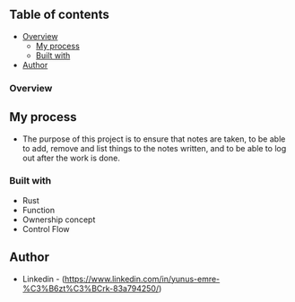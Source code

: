 ## Table of contents

- [Overview](#overview)
  - [My process](#my-process)
  - [Built with](#built-with)
- [Author](#author)

### Overview


## My process

- The purpose of this project is to ensure that notes are taken, to be able to add, remove and list things to the notes written, and to be able to log out after the work is done.

### Built with

- Rust
- Function
- Ownership concept
- Control Flow





## Author

- Linkedin - (https://www.linkedin.com/in/yunus-emre-%C3%B6zt%C3%BCrk-83a794250/)
